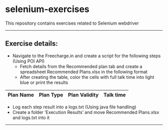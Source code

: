 # selenium-exercises
This repository contains exercises related to Selenium webdriver

- - - -
## Exercise details:

* Navigate to the Freecharge.in and create a script for the following steps (Using POI API)
    * Fetch details from the Recommended plan tab and create a spreadsheet Recommended Plans.xlsx in the following format
    * After creating the table, color the cells with full talk time into light blue or print the results
	
Plan Name | Plan Type | Plan Validity | Talk time
--------- | --------- | ------------- | ---------

	
* Log each step result into a logs.txt (Using java file handling)
* Create a folder ‘Execution Results’ and move Recommended Plans.xlsx and logs.txt into it

- - - -
